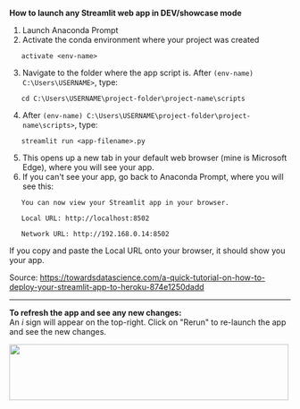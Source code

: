 **How to launch any Streamlit web app in DEV/showcase mode**

1. Launch Anaconda Prompt
2. Activate the conda environment where your project was created
  ```command
     activate <env-name>
  ```
3. Navigate to the folder where the app script is. After `(env-name) C:\Users\USERNAME>`, type:
  ```command
     cd C:\Users\USERNAME\project-folder\project-name\scripts
  ```
4. After `(env-name) C:\Users\USERNAME\project-folder\project-name\scripts>`, type:
  ```command
     streamlit run <app-filename>.py
  ```
5. This opens up a new tab in your default web browser (mine is Microsoft Edge), where you will see your app.
6. If you can't see your app, go back to Anaconda Prompt, where you will see this:
  ```command
     You can now view your Streamlit app in your browser.
     
     Local URL: http://localhost:8502
     
     Network URL: http://192.168.0.14:8502
  ```
  If you copy and paste the Local URL onto your browser, it should show you your app.
  
  Source: https://towardsdatascience.com/a-quick-tutorial-on-how-to-deploy-your-streamlit-app-to-heroku-874e1250dadd

----

**To refresh the app and see any new changes:**</br>
An *i* sign will appear on the top-right. Click on "Rerun" to re-launch the app and see the new changes. 

<img align="left" src="https://user-images.githubusercontent.com/60174218/139415243-eae10eec-4270-4823-8b78-a34999a39e3b.png" width="500" height="100"/></br>
